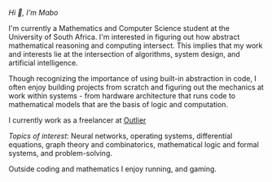 *Hi 👋, I'm Mabo*

I'm currently a Mathematics and Computer Science student at the University of South Africa. I'm interested in figuring out how abstract mathematical reasoning and computing intersect. This implies that my work and interests lie at the intersection of algorithms, system design, and artificial intelligence.

Though recognizing the importance of using built-in abstraction in code, I often enjoy building projects from scratch and figuring out the mechanics at work within systems - from hardware architecture that runs code to mathematical models that are the basis of logic and computation.

I currently work as a freelancer at [Outlier](https://github.com/OutlierAI)

*Topics of interest*: Neural networks, operating systems, differential equations, graph theory and combinatorics, mathematical logic and formal systems, and problem-solving.

Outside coding and mathematics I enjoy running, and gaming.
